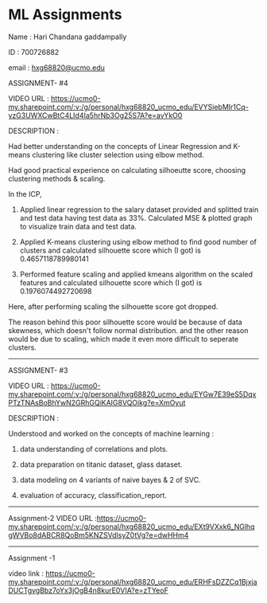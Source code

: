 # ML Assignments 


Name : Hari Chandana gaddampally


ID : 700726882


email : hxg68820@ucmo.edu

ASSIGNMENT- #4

VIDEO URL : https://ucmo0-my.sharepoint.com/:v:/g/personal/hxg68820_ucmo_edu/EVYSiebMIr1Cq-yzG3UWXCwBtC4LId4Ia5hrNb3Og25S7A?e=avYkO0

DESCRIPTION :

Had better understanding on the concepts of Linear Regression and K-means clustering like cluster selection using elbow method.

Had good practical experience on calculating silhoeutte score, choosing clustering methods & scaling.

In the ICP,

1. Applied linear regression to the salary dataset provided and splitted train and test data having test data as 33%.
Calculated MSE & plotted graph to visualize train data and test data.

2. Applied K-means clustering using elbow method to find good number of clusters and calculated silhouette score which (I got) is 0.4657118789980141

3. Performed feature scaling and applied kmeans algorithm on the scaled features and calculated silhouette score which (I got) is 0.1976074492720698

Here, after performing scaling the silhouette score got dropped. 

The reason behind this poor silhouette score would be because of data skewness, which doesn't follow normal distribution.
and the other reason would be due to scaling, which made it even more difficult to seperate clusters.

-----------------------------------------------------------------------------------------------------------------------------------------------------------------------

ASSIGNMENT- #3

 VIDEO URL : https://ucmo0-my.sharepoint.com/:v:/g/personal/hxg68820_ucmo_edu/EYGw7E39eS5DqxPTzTNAsBoBhYwN2GRhGQiKAIG8VQOikg?e=XmOyut
 
DESCRIPTION : 

Understood and worked on the concepts of  machine learning :

1. data understanding of correlations and plots.

2. data preparation on titanic dataset, glass dataset.

3. data modeling on 4 variants of naive bayes & 2 of SVC.

4. evaluation of accuracy, classification_report.

-----------------------------------------------------------------------------------------------------------------------------------------------------------------------

Assignment-2
 VIDEO URL :https://ucmo0-my.sharepoint.com/:v:/g/personal/hxg68820_ucmo_edu/EXt9VXxk6_NGlhqgWVBo8dABCR8QoBm5KNZSVdlsyZ0tVg?e=dwHHm4

-----------------------------------------------------------------------------------------------------------------------------------------------------------------------

Assignment -1

video link : https://ucmo0-my.sharepoint.com/:v:/g/personal/hxg68820_ucmo_edu/ERHFsDZZCq1BjxjaDUCTgvgBbz7oYx3jOgB4n8kurE0VIA?e=zTYeoF


